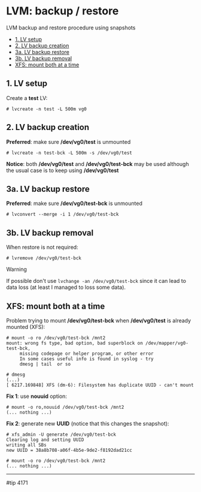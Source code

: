 # LVM: backup / restore

LVM backup and restore procedure using snapshots

- [1. LV setup](https://gist.github.com/sfmunoz/1dbda1204be87a09e7014a465544a7b6#1-lv-setup)
- [2. LV backup creation](https://gist.github.com/sfmunoz/1dbda1204be87a09e7014a465544a7b6#2-lv-backup-creation)
- [3a. LV backup restore](https://gist.github.com/sfmunoz/1dbda1204be87a09e7014a465544a7b6#3a-lv-backup-restore)
- [3b. LV backup removal](https://gist.github.com/sfmunoz/1dbda1204be87a09e7014a465544a7b6#3b-lv-backup-removal)
- [XFS: mount both at a time](https://gist.github.com/sfmunoz/1dbda1204be87a09e7014a465544a7b6#xfs-mount-both-at-a-time)

## 1. LV setup
Create a **test** LV:
```
# lvcreate -n test -L 500m vg0
```
## 2. LV backup creation
**Preferred**: make sure **/dev/vg0/test** is unmounted
```
# lvcreate -n test-bck -L 500m -s /dev/vg0/test
```
**Notice**: both **/dev/vg0/test** and **/dev/vg0/test-bck** may be used although the usual case is to keep using **/dev/vg0/test**
## 3a. LV backup restore
**Preferred**: make sure **/dev/vg0/test-bck** is unmounted
```
# lvconvert --merge -i 1 /dev/vg0/test-bck
```
## 3b. LV backup removal
When restore is not required:
```
# lvremove /dev/vg0/test-bck
```

> [!WARNING]
> If possible don't use `lvchange -an /dev/vg0/test-bck` since it can lead to data loss (at least I managed to loss some data).

## XFS: mount both at a time

Problem trying to mount **/dev/vg0/test-bck** when **/dev/vg0/test** is already mounted (XFS):
```
# mount -o ro /dev/vg0/test-bck /mnt2
mount: wrong fs type, bad option, bad superblock on /dev/mapper/vg0-test-bck,
     missing codepage or helper program, or other error
     In some cases useful info is found in syslog - try
     dmesg | tail  or so

# dmesg
(...)
[ 6217.169848] XFS (dm-6): Filesystem has duplicate UUID - can't mount
```
**Fix 1**: use **nouuid** option:
```
# mount -o ro,nouuid /dev/vg0/test-bck /mnt2
(... nothing ...)
```
**Fix 2**: generate new **UUID** (notice that this changes the snapshot):
```
# xfs_admin -U generate /dev/vg0/test-bck
Clearing log and setting UUID
writing all SBs
new UUID = 38a8b708-a06f-4b5e-9de2-f8192dad21cc

# mount -o ro /dev/vg0/test-bck /mnt2
(... nothing ...)
```

---

#tip 4171